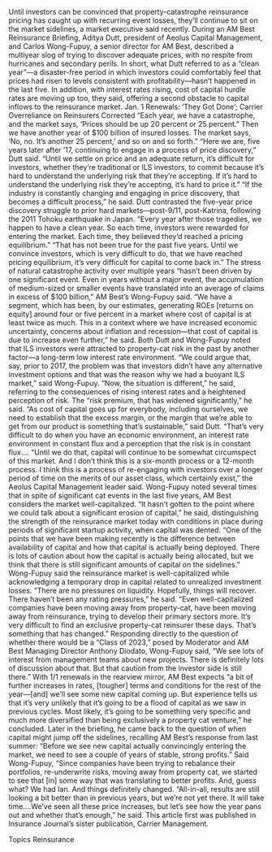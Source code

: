 Until investors can be convinced that property-catastrophe reinsurance pricing has caught up with recurring event losses, they’ll continue to sit on the market sidelines, a market executive said recently.
During an AM Best Reinsurance Briefing, Aditya Dutt, president of Aeolus Capital Management, and Carlos Wong-Fupuy, a senior director for AM Best, described a multiyear slog of trying to discover adequate prices, with no respite from hurricanes and secondary perils. In short, what Dutt referred to as a “clean year”—a disaster-free period in which investors could comfortably feel that prices had risen to levels consistent with profitability—hasn’t happened in the last five.
In addition, with interest rates rising, cost of capital hurdle rates are moving up too, they said, offering a second obstacle to capital inflows to the reinsurance market.
Jan. 1 Renewals: ‘They Got Done’; Carrier Overreliance on Reinsurers Corrected
“Each year, we have a catastrophe, and the market says, ‘Prices should be up 20 percent or 25 percent.” Then we have another year of $100 billion of insured losses. The market says, ‘No, no. It’s another 25 percent,’ and so on and so forth.”
“Here we are, five years later after ’17, continuing to engage in a process of price discovery,” Dutt said.
“Until we settle on price and an adequate return, it’s difficult for investors, whether they’re traditional or ILS investors, to commit because it’s hard to understand the underlying risk that they’re accepting. If it’s hard to understand the underlying risk they’re accepting, it’s hard to price it.”
“If the industry is constantly changing and engaging in price discovery, that becomes a difficult process,” he said.
Dutt contrasted the five-year price discovery struggle to prior hard markets—post-9/11, post-Katrina, following the 2011 Tohoku earthquake in Japan. “Every year after those tragedies, we happen to have a clean year. So each time, investors were rewarded for entering the market. Each time, they believed they’d reached a pricing equilibrium.”
“That has not been true for the past five years. Until we convince investors, which is very difficult to do, that we have reached pricing equilibrium, it’s very difficult for capital to come back in.”
The stress of natural catastrophe activity over multiple years “hasn’t been driven by one significant event. Even in years without a major event, the accumulation of medium-sized or smaller events have translated into an average of claims in excess of $100 billion,” AM Best’s Wong-Fupuy said.
“We have a segment, which has been, by our estimates, generating ROEs [returns on equity] around four or five percent in a market where cost of capital is at least twice as much. This in a context where we have increased economic uncertainty, concerns about inflation and recession—that cost of capital is due to increase even further,” he said.
Both Dutt and Wong-Fupuy noted that ILS investors were attracted to property-cat risk in the past by another factor—a long-term low interest rate environment.
“We could argue that, say, prior to 2017, the problem was that investors didn’t have any alternative investment options and that was the reason why we had a buoyant ILS market,” said Wong-Fupuy. “Now, the situation is different,” he said, referring to the consequences of rising interest rates and a heightened perception of risk. The “risk premium, that has widened significantly,” he said.
“As cost of capital goes up for everybody, including ourselves, we need to establish that the excess margin, or the margin that we’re able to get from our product is something that’s sustainable,” said Dutt. “That’s very difficult to do when you have an economic environment, an interest rate environment in constant flux and a perception that the risk is in constant flux….
“Until we do that, capital will continue to be somewhat circumspect of this market. And I don’t think this is a six-month process or a 12-month process. I think this is a process of re-engaging with investors over a longer period of time on the merits of our asset class, which certainly exist,” the Aeolus Capital Management leader said.
Wong-Fupuy noted several times that in spite of significant cat events in the last five years, AM Best considers the market well-capitalized. “It hasn’t gotten to the point where we could talk about a significant erosion of capital,” he said, distinguishing the strength of the reinsurance market today with conditions in place during periods of significant startup activity, when capital was dented.
“One of the points that we have been making recently is the difference between availability of capital and how that capital is actually being deployed. There is lots of caution about how the capital is actually being allocated, but we think that there is still significant amounts of capital on the sidelines.”
Wong-Fupuy said the reinsurance market is well-capitalized while acknowledging a temporary drop in capital related to unrealized investment losses. “There are no pressures on liquidity. Hopefully, things will recover. There haven’t been any rating pressures,” he said.
“Even well-capitalized companies have been moving away from property-cat, have been moving away from reinsurance, trying to develop their primary sectors more. It’s very difficult to find an exclusive property-cat reinsurer these days. That’s something that has changed.”
Responding directly to the question of whether there would be a “Class of 2023,” posed by Moderator and AM Best Managing Director Anthony Diodato, Wong-Fupuy said, “We see lots of interest from management teams about new projects. There is definitely lots of discussion about that. But that caution from the investor side is still there.”
With 1/1 renewals in the rearview mirror, AM Best expects “a bit of further increases in rates, [tougher] terms and conditions for the rest of the year—[and] we’ll see some new capital coming up. But experience tells us that it’s very unlikely that it’s going to be a flood of capital as we saw in previous cycles. Most likely, it’s going to be something very specific and much more diversified than being exclusively a property cat venture,” he concluded.
Later in the briefing, he came back to the question of when capital might jump off the sidelines, recalling AM Best’s response from last summer: “Before we see new capital actually convincingly entering the market, we need to see a couple of years of stable, strong profits.”
Said Wong-Fupuy, “Since companies have been trying to rebalance their portfolios, re-underwrite risks, moving away from property cat, we started to see that [in] some way that was translating to better profits. And, guess what? We had Ian. And things definitely changed.
“All-in-all, results are still looking a bit better than in previous years, but we’re not yet there. It will take time….We’ve seen all these price increases, but let’s see how the year pans out and whether that’s enough,” he said.
This article first was published in Insurance Journal’s sister publication, Carrier Management.

Topics
Reinsurance
